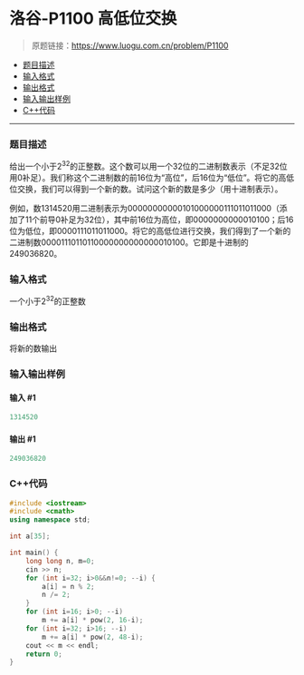# 洛谷-P1100 高低位交换

> 原题链接：https://www.luogu.com.cn/problem/P1100

- [题目描述](#题目描述)
- [输入格式](#输入格式)
- [输出格式](#输出格式)
- [输入输出样例](#输入输出样例)
- [C++代码](#C++代码)

---

### <a name="题目描述">题目描述</a>

给出一个小于$2^{32}$的正整数。这个数可以用一个$32$位的二进制数表示（不足$32$位用$0$补足）。我们称这个二进制数的前$16$位为“高位”，后$16$位为“低位”。将它的高低位交换，我们可以得到一个新的数。试问这个新的数是多少（用十进制表示）。

例如，数$1314520$用二进制表示为$0000 0000 0001 0100 0000 1110 1101 1000$（添加了$11$个前导$0$补足为$32$位），其中前$16$位为高位，即$0000 0000 0001 0100$；后$16$位为低位，即$0000 1110 1101 1000$。将它的高低位进行交换，我们得到了一个新的二进制数$0000 1110 1101 1000 0000 0000 0001 0100$。它即是十进制的$249036820$。

### <a name="输入格式">输入格式</a>

一个小于$2^{32}$的正整数

### <a name="输出格式">输出格式</a>

将新的数输出

### <a name="输入输出样例">输入输出样例</a>

#### 输入 #1

```c++
1314520
```

#### 输出 #1

```c++
249036820
```

### <a name="C++代码">C++代码</a>

```c++
#include <iostream>
#include <cmath>
using namespace std;

int a[35];

int main() {
    long long n, m=0;
    cin >> n;
    for (int i=32; i>0&&n!=0; --i) {
        a[i] = n % 2;
        n /= 2;
    }
    for (int i=16; i>0; --i)
        m += a[i] * pow(2, 16-i);
    for (int i=32; i>16; --i)
        m += a[i] * pow(2, 48-i);
    cout << m << endl;
    return 0;
}
```